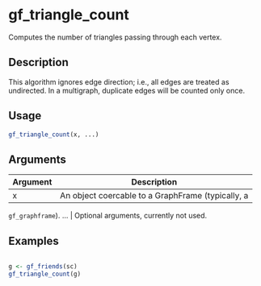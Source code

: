 # gf_triangle_count


Computes the number of triangles passing through each vertex.




## Description

This algorithm ignores edge direction; i.e., all edges are treated
  as undirected. In a multigraph, duplicate edges will be counted only once.





## Usage
```r
gf_triangle_count(x, ...)
```




## Arguments


Argument      |Description
------------- |----------------
x | An object coercable to a GraphFrame (typically, a
``gf_graphframe``).
... | Optional arguments, currently not used.






## Examples

```r

g <- gf_friends(sc)
gf_triangle_count(g)

```




